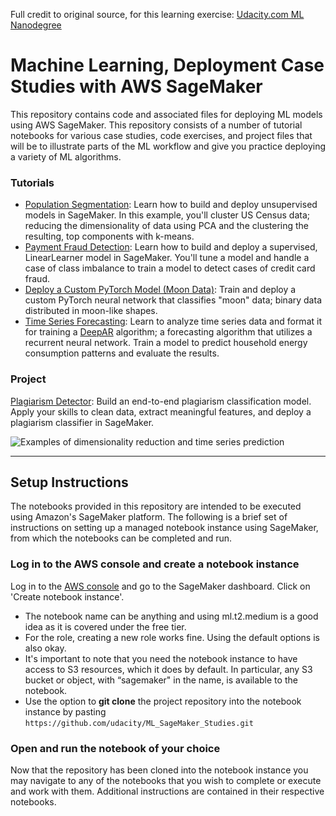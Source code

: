 Full credit to original source, for this learning exercise: [Udacity.com ML Nanodegree](https://github.com/udacity/ML_SageMaker_Studies/)

# Machine Learning, Deployment Case Studies with AWS SageMaker

This repository contains code and associated files for deploying ML models using AWS SageMaker. This repository consists of a number of tutorial notebooks for various case studies, code exercises, and project files that will be to illustrate parts of the ML workflow and give you practice deploying a variety of ML algorithms.

### Tutorials

* [Population Segmentation](https://github.com/udacity/ML_SageMaker_Studies/tree/master/Population_Segmentation): Learn how to build and deploy unsupervised models in SageMaker. In this example, you'll cluster US Census data; reducing the dimensionality of data using PCA and the clustering the resulting, top components with k-means.
* [Payment Fraud Detection](https://github.com/udacity/ML_SageMaker_Studies/tree/master/Payment_Fraud_Detection): Learn how to build and deploy a supervised, LinearLearner model in SageMaker. You'll tune a model and handle a case of class imbalance to train a model to detect cases of credit card fraud.
* [Deploy a Custom PyTorch Model (Moon Data)](https://github.com/udacity/ML_SageMaker_Studies/tree/master/Moon_Data): Train and deploy a custom PyTorch neural network that classifies "moon" data; binary data distributed in moon-like shapes.
* [Time Series Forecasting](https://github.com/udacity/ML_SageMaker_Studies/tree/master/Time_Series_Forecasting): Learn to analyze time series data and format it for training a [DeepAR](https://docs.aws.amazon.com/sagemaker/latest/dg/deepar.html) algorithm; a forecasting algorithm that utilizes a recurrent neural network. Train a model to predict household energy consumption patterns and evaluate the results.

### Project

[Plagiarism Detector](https://github.com/udacity/ML_SageMaker_Studies/tree/master/Project_Plagiarism_Detection): Build an end-to-end plagiarism classification model. Apply your skills to clean data, extract meaningful features, and deploy a plagiarism classifier in SageMaker.

![Examples of dimensionality reduction and time series prediction](./Time_Series_Forecasting/notebook_ims/example_applications.png)

---

## Setup Instructions

The notebooks provided in this repository are intended to be executed using Amazon's SageMaker platform. The following is a brief set of instructions on setting up a managed notebook instance using SageMaker, from which the notebooks can be completed and run.

### Log in to the AWS console and create a notebook instance

Log in to the [AWS console](https://console.aws.amazon.com) and go to the SageMaker dashboard. Click on 'Create notebook instance'.
* The notebook name can be anything and using ml.t2.medium is a good idea as it is covered under the free tier. 
* For the role, creating a new role works fine. Using the default options is also okay. 
* It's important to note that you need the notebook instance to have access to S3 resources, which it does by default. In particular, any S3 bucket or object, with “sagemaker" in the name, is available to the notebook.
* Use the option to **git clone** the project repository into the notebook instance by pasting `https://github.com/udacity/ML_SageMaker_Studies.git`

### Open and run the notebook of your choice

Now that the repository has been cloned into the notebook instance you may navigate to any of the notebooks that you wish to complete or execute and work with them. Additional instructions are contained in their respective notebooks.
